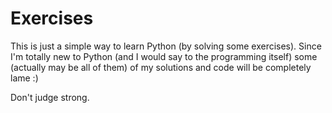 # Exercises
This is just a simple way to learn Python (by solving some exercises).
Since I'm totally new to Python (and I would say to the programming itself) some (actually may be all of them) of my solutions and code will be completely lame :)

Don't judge strong.
